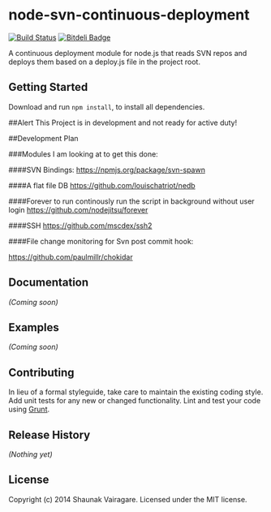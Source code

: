 # node-svn-continuous-deployment 

[![Build Status](https://travis-ci.org/shaunakv1/nodejs-svn-continuous-deployer.png?branch=master)](https://travis-ci.org/shaunakv1/nodejs-svn-continuous-deployer)
[![Bitdeli Badge](https://d2weczhvl823v0.cloudfront.net/shaunakv1/nodejs-svn-continuous-deployer/trend.png)](https://bitdeli.com/free "Bitdeli Badge")


A continuous deployment module for node.js that reads SVN repos and deploys them based on a deploy.js file in the project root.

## Getting Started
Download and run `npm install`, to install all dependencies.

##Alert
This Project is in development and not ready for active duty!

##Development Plan

###Modules I am looking at to get this done:

####SVN Bindings:
https://npmjs.org/package/svn-spawn

####A flat file DB
https://github.com/louischatriot/nedb

####Forever
to run continously run the script in background without user login
https://github.com/nodejitsu/forever

####SSH
https://github.com/mscdex/ssh2

####File change monitoring for Svn post commit hook:

https://github.com/paulmillr/chokidar

## Documentation
_(Coming soon)_

## Examples
_(Coming soon)_

## Contributing
In lieu of a formal styleguide, take care to maintain the existing coding style. Add unit tests for any new or changed functionality. Lint and test your code using [Grunt](http://gruntjs.com/).

## Release History
_(Nothing yet)_

## License
Copyright (c) 2014 Shaunak Vairagare. Licensed under the MIT license.

